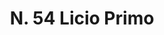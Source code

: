 ---
title: "N. 54 Licio Primo"
permalink: "/edition/plant054/"
plant-name: "N. 54"
plant-number: "054"
plant-xml: "/assets/xml/plant054.xml"
plant-img1: "/assets/img/plant054_verso.jpg"
plant-img2: "/assets/img/plant054.jpg"
plant-title: "N. 54 Licio Primo"
plant-taxon-link: ""
plant-taxon-content: ""
layout: single-xml
---